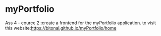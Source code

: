 # myPortfolio
Ass 4 - cource 2 :create a frontend for the myPortfolio application.
to visit this website:https://bitonal.github.io/myPortfolio/home
